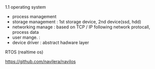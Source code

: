 1.1 operating system
- process management
- storage management : 1st storage device, 2nd device(ssd, hdd)
- networking manage :  based on TCP / IP   following network protocall, process data
- user mange. : 
- device driver : abstract hadware layer

RTOS (realtime os)

https://github.com/navilera/navilos

